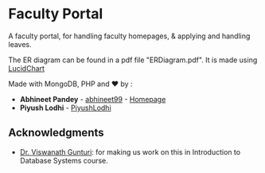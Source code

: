 # Faculty Portal

A faculty portal, for handling faculty homepages, & applying and handling leaves.

The ER diagram can be found in a pdf file "ERDiagram.pdf".
It is made using [LucidChart](https://www.lucidchart.com/)

Made with MongoDB, PHP and :heart: by :

* **Abhineet Pandey**  - [abhineet99](https://github.com/abhineet99) - [Homepage](https://abhineet99.github.io/)
* **Piyush Lodhi**  - [PiyushLodhi](https://github.com/PiyushLodhi)

## Acknowledgments

* [Dr. Viswanath Gunturi](http://cse.iitrpr.ac.in/~gunturi/): for making us work on this in Introduction to Database Systems course.

